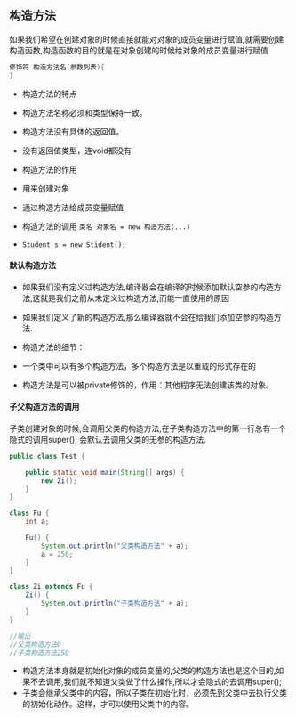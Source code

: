 ## 构造方法
如果我们希望在创建对象的时候直接就能对对象的成员变量进行赋值,就需要创建构造函数,构造函数的目的就是在对象创建的时候给对象的成员变量进行赋值

```java
修饰符 构造方法名(参数列表){
}
```

- 构造方法的特点
 - 构造方法名称必须和类型保持一致。
 - 构造方法没有具体的返回值。
 - 没有返回值类型，连void都没有


- 构造方法的作用
 - 用来创建对象
 - 通过构造方法给成员变量赋值



 - 构造方法的调用 `类名 对象名 = new 构造方法(...)`
  - `Student s = new Stident();`

#### 默认构造方法

- 如果我们没有定义过构造方法,编译器会在编译的时候添加默认空参的构造方法,这就是我们之前从未定义过构造方法,而能一直使用的原因
- 如果我们定义了新的构造方法,那么编译器就不会在给我们添加空参的构造方法.


- 构造方法的细节：
 - 一个类中可以有多个构造方法，多个构造方法是以重载的形式存在的
 - 构造方法是可以被private修饰的，作用：其他程序无法创建该类的对象。

#### 子父构造方法的调用
子类创建对象的时候,会调用父类的构造方法,在子类构造方法中的第一行总有一个隐式的调用super(); 会默认去调用父类的无参的构造方法.

```java
public class Test {

	public static void main(String[] args) {
		new Zi();
	}
}

class Fu {
	int a;

	Fu() {
		System.out.println("父类构造方法" + a);
		a = 250;
	}
}

class Zi extends Fu {
	Zi() {
		System.out.println("子类构造方法" + a);
	}
}

//输出
//父类构造方法0
//子类构造方法250
```

- 构造方法本身就是初始化对象的成员变量的,父类的构造方法也是这个目的,如果不去调用,我们就不知道父类做了什么操作,所以才会隐式的去调用super();
- 子类会继承父类中的内容，所以子类在初始化时，必须先到父类中去执行父类的初始化动作。这样，才可以使用父类中的内容。
